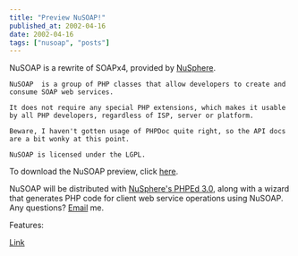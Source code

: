 ```yaml
---
title: "Preview NuSOAP!"
published_at: 2002-04-16
date: 2002-04-16
tags: ["nusoap", "posts"]
---
```

NuSOAP is a rewrite of SOAPx4, provided by [NuSphere](http://www.nusphere.com).  

    NuSOAP  is a group of PHP classes that allow developers to create and consume SOAP web services.  

    It does not require any special PHP extensions, which makes it usable by all PHP developers, regardless of ISP, server or platform.  

    Beware, I haven't gotten usage of PHPDoc quite right, so the API docs are a bit wonky at this point.  

    NuSOAP is licensed under the LGPL.  

To download the NuSOAP preview, click [here](/download.php?url=/nusoap/downloads/nusoap-0.6.zip). <p>NuSOAP will be distributed with [NuSphere's PHPEd 3.0](http://www.nusphere.com), along with a wizard that generates PHP code for client web service operations using NuSOAP. Any questions? [Email](mailto:dietrich@ganx4.com) me.<p>Features:

[Link]()